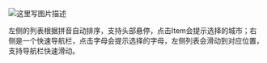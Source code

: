 

![这里写图片描述](http://img.blog.csdn.net/20160729171814268)

左侧的列表根据拼音自动排序，支持头部悬停，点击Item会提示选择的城市；右侧是一个快速导航栏，点击字母会提示选择的字母，左侧列表会滑动到对应位置，支持导航栏快速滑动。

